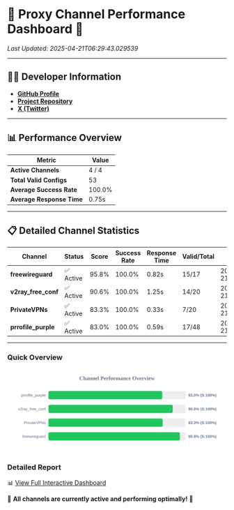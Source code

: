 # 🌟 Proxy Channel Performance Dashboard 🌟

_Last Updated: 2025-04-21T06:29:43.029539_

---

## 👩‍💻 Developer Information

- **[GitHub Profile](https://github.com/4n0nymou3)**  
- **[Project Repository](https://github.com/4n0nymou3/multi-proxy-config-fetcher)**  
- **[X (Twitter)](https://x.com/4n0nymou3)**  

---

## 📊 Performance Overview

| Metric                | Value       |
|-----------------------|-------------|
| **Active Channels**   | 4 / 4       |
| **Total Valid Configs** | 53          |
| **Average Success Rate** | 100.0%      |
| **Average Response Time** | 0.75s       |

---

## 📋 Detailed Channel Statistics

| Channel          | Status     | Score  | Success Rate | Response Time | Valid/Total | Last Success               |
|------------------|------------|--------|--------------|---------------|-------------|----------------------------|
| **freewireguard**  | ✅ Active  | 95.8%  | 100.0% | 0.82s         | 15/17       | 2025-04-21T06:29:43.028282 |
| **v2ray_free_conf**  | ✅ Active  | 90.6%  | 100.0% | 1.25s         | 14/20       | 2025-04-21T06:29:41.819321 |
| **PrivateVPNs**  | ✅ Active  | 83.3%  | 100.0% | 0.33s         | 7/20       | 2025-04-21T06:29:42.177147 |
| **prrofile_purple**  | ✅ Active  | 83.0%  | 100.0% | 0.59s         | 17/48       | 2025-04-21T06:29:40.506293 |

---

### Quick Overview
<div align="center">
  <a href="https://raw.githubusercontent.com/nullluser/NullRepo/refs/heads/main/assets/channel_stats_chart.svg">
    <img src="https://raw.githubusercontent.com/nullluser/NullRepo/refs/heads/main/assets/channel_stats_chart.svg" alt="Source Performance Statistics" width="800">
  </a>
</div>

### Detailed Report
📊 [View Full Interactive Dashboard](https://htmlpreview.github.io/?https://github.com/nullluser/NullRepo/blob/main/assets/performance_report.html)

🎉 **All channels are currently active and performing optimally!** 🎉

